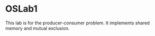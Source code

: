 # OSLab1

This lab is for the producer-consumer problem. It implements shared memory and mutual exclusion.
